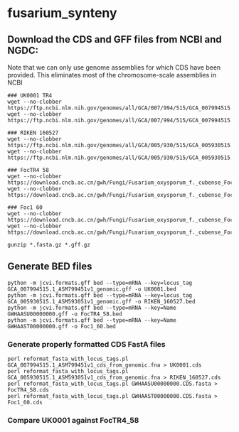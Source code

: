 # fusarium_synteny

## Download the CDS and GFF files from NCBI and NGDC:
Note that we can only use genome assemblies for which CDS have been provided. This eliminates most of the chromosome-scale assemblies in NCBI

```
### UK0001 TR4
wget --no-clobber https://ftp.ncbi.nlm.nih.gov/genomes/all/GCA/007/994/515/GCA_007994515.1_ASM799451v1/GCA_007994515.1_ASM799451v1_cds_from_genomic.fna.gz
wget --no-clobber https://ftp.ncbi.nlm.nih.gov/genomes/all/GCA/007/994/515/GCA_007994515.1_ASM799451v1/GCA_007994515.1_ASM799451v1_genomic.gff.gz

### RIKEN 160527 
wget --no-clobber https://ftp.ncbi.nlm.nih.gov/genomes/all/GCA/005/930/515/GCA_005930515.1_ASM593051v1/GCA_005930515.1_ASM593051v1_cds_from_genomic.fna.gz
wget --no-clobber https://ftp.ncbi.nlm.nih.gov/genomes/all/GCA/005/930/515/GCA_005930515.1_ASM593051v1/GCA_005930515.1_ASM593051v1_genomic.gff.gz

### FocTR4 58
wget --no-clobber https://download.cncb.ac.cn/gwh/Fungi/Fusarium_oxysporum_f._cubense_Foc4_58_GWHAASU00000000/GWHAASU00000000.CDS.fasta.gz
wget --no-clobber https://download.cncb.ac.cn/gwh/Fungi/Fusarium_oxysporum_f._cubense_Foc4_58_GWHAASU00000000/GWHAASU00000000.gff.gz

### Foc1 60
wget --no-clobber https://download.cncb.ac.cn/gwh/Fungi/Fusarium_oxysporum_f._cubense_Foc1_60_GWHAAST00000000/GWHAAST00000000.CDS.fasta.gz
wget --no-clobber https://download.cncb.ac.cn/gwh/Fungi/Fusarium_oxysporum_f._cubense_Foc1_60_GWHAAST00000000/GWHAAST00000000.gff.gz

gunzip *.fasta.gz *.gff.gz
```
## Generate BED files

```
python -m jcvi.formats.gff bed --type=mRNA --key=locus_tag GCA_007994515.1_ASM799451v1_genomic.gff -o UK0001.bed
python -m jcvi.formats.gff bed --type=mRNA --key=locus_tag GCA_005930515.1_ASM593051v1_genomic.gff -o RIKEN_160527.bed
python -m jcvi.formats.gff bed --type=mRNA --key=Name GWHAASU00000000.gff -o FocTR4_58.bed
python -m jcvi.formats.gff bed --type=mRNA --key=Name GWHAAST00000000.gff -o Foc1_60.bed
```

### Generate properly formatted CDS FastA files
```
perl reformat_fasta_with_locus_tags.pl GCA_007994515.1_ASM799451v1_cds_from_genomic.fna > UK0001.cds
perl reformat_fasta_with_locus_tags.pl GCA_005930515.1_ASM593051v1_cds_from_genomic.fna > RIKEN_160527.cds
perl reformat_fasta_with_locus_tags.pl GWHAASU00000000.CDS.fasta > FocTR4_58.cds
perl reformat_fasta_with_locus_tags.pl GWHAAST00000000.CDS.fasta > Foc1_60.cds
```

### Compare UK0001 against FocTR4_58
```

```
